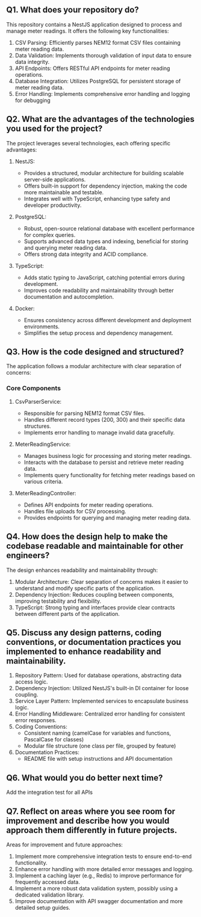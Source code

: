 ## Q1. What does your repository do?

This repository contains a NestJS application designed to process and manage meter readings. It offers the following key functionalities:

1. CSV Parsing: Efficiently parses NEM12 format CSV files containing meter reading data.
2. Data Validation: Implements thorough validation of input data to ensure data integrity.
3. API Endpoints: Offers RESTful API endpoints for meter reading operations.
4. Database Integration: Utilizes PostgreSQL for persistent storage of meter reading data.
5. Error Handling: Implements comprehensive error handling and logging for debugging

## Q2. What are the advantages of the technologies you used for the project?

The project leverages several technologies, each offering specific advantages:

1. NestJS:
   - Provides a structured, modular architecture for building scalable server-side applications.
   - Offers built-in support for dependency injection, making the code more maintainable and testable.
   - Integrates well with TypeScript, enhancing type safety and developer productivity.

2. PostgreSQL:
   - Robust, open-source relational database with excellent performance for complex queries.
   - Supports advanced data types and indexing, beneficial for storing and querying meter reading data.
   - Offers strong data integrity and ACID compliance.

3. TypeScript:
   - Adds static typing to JavaScript, catching potential errors during development.
   - Improves code readability and maintainability through better documentation and autocompletion.

4. Docker:
   - Ensures consistency across different development and deployment environments.
   - Simplifies the setup process and dependency management.

## Q3. How is the code designed and structured?

The application follows a modular architecture with clear separation of concerns:

### Core Components

1. CsvParserService:
   - Responsible for parsing NEM12 format CSV files.
   - Handles different record types (200, 300) and their specific data structures.
   - Implements error handling to manage invalid data gracefully.

2. MeterReadingService:
   - Manages business logic for processing and storing meter readings.
   - Interacts with the database to persist and retrieve meter reading data.
   - Implements query functionality for fetching meter readings based on various criteria.

3. MeterReadingController:
   - Defines API endpoints for meter reading operations.
   - Handles file uploads for CSV processing.
   - Provides endpoints for querying and managing meter reading data.

## Q4. How does the design help to make the codebase readable and maintainable for other engineers?

The design enhances readability and maintainability through:

1. Modular Architecture: Clear separation of concerns makes it easier to understand and modify specific parts of the application.
2. Dependency Injection: Reduces coupling between components, improving testability and flexibility.
3. TypeScript: Strong typing and interfaces provide clear contracts between different parts of the application.

## Q5. Discuss any design patterns, coding conventions, or documentation practices you implemented to enhance readability and maintainability.

1. Repository Pattern: Used for database operations, abstracting data access logic.
2. Dependency Injection: Utilized NestJS's built-in DI container for loose coupling.
3. Service Layer Pattern: Implemented services to encapsulate business logic.
4. Error Handling Middleware: Centralized error handling for consistent error responses.
5. Coding Conventions:
   - Consistent naming (camelCase for variables and functions, PascalCase for classes)
   - Modular file structure (one class per file, grouped by feature)
6. Documentation Practices:
   - README file with setup instructions and API documentation

## Q6. What would you do better next time?

Add the integration test for all APIs

## Q7. Reflect on areas where you see room for improvement and describe how you would approach them differently in future projects.

Areas for improvement and future approaches:

1. Implement more comprehensive integration tests to ensure end-to-end functionality.
2. Enhance error handling with more detailed error messages and logging.
3. Implement a caching layer (e.g., Redis) to improve performance for frequently accessed data.
4. Implement a more robust data validation system, possibly using a dedicated validation library.
5. Improve documentation with API swagger documentation and more detailed setup guides.
